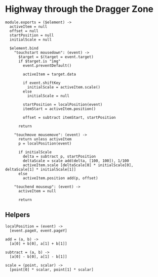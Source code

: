Highway through the Dragger Zone
================================

    module.exports = ($element) ->
      activeItem = null
      offset = null
      startPosition = null
      initialScale = null

      $element.bind
        "touchstart mousedown": (event) ->
          $target = $(target = event.target)
          if $target.is "img"
            event.preventDefault()

            activeItem = target.data

            if event.shiftKey
              initialScale = activeItem.scale()
            else
              initialScale = null

            startPosition = localPosition(event)
            itemStart = activeItem.position()

            offset = subtract itemStart, startPosition

          return

        "touchmove mousemove": (event) ->
          return unless activeItem
          p = localPosition(event)

          if initialScale
            delta = subtract p, startPosition
            deltaScale = scale add(delta, [100, 100]), 1/100
            activeItem.scale [deltaScale[0] * initialScale[0], deltaScale[1] * initialScale[1]]
          else
            activeItem.position add(p, offset)

        "touchend mouseup": (event) ->
          activeItem = null

          return

Helpers
-------

    localPosition = (event) ->
      [event.pageX, event.pageY]

    add = (a, b) ->
      [a[0] + b[0], a[1] + b[1]]

    subtract = (a, b) ->
      [a[0] - b[0], a[1] - b[1]]

    scale = (point, scalar) ->
      [point[0] * scalar, point[1] * scalar]
